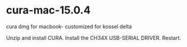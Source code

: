 # cura-mac-15.0.4
cura dmg for macbook- customized for kossel delta

Unzip and install CURA.
Install the CH34X USB-SERIAL DRIVER.
Restart.
